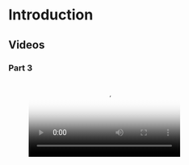 # Introduction

## Videos

### Part 3
<figure class="video_container">
  <video controls="true" allowfullscreen="true" poster="path/to/poster_image.png">
    <source src="./videos/Module1_Part2.mp4" type="video/mp4">
  </video>
</figure>


